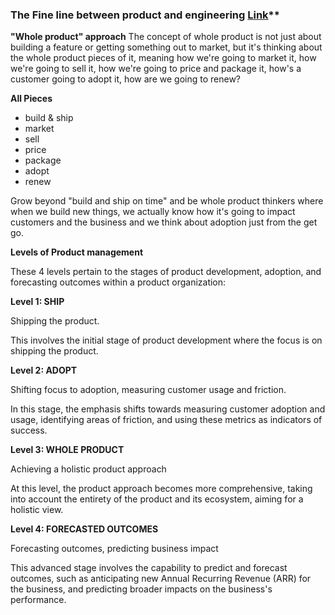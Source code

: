 ### The Fine line between product and engineering [Link](https://the-stack-overflow-podcast.simplecast.com/episodes/the-fine-line-between-product-and-engineering/transcript)**

**"Whole product" approach**
The concept of whole product is not just about building a feature or getting something out to market, but it's thinking about the whole product pieces of it, meaning how we're going to market it, how we're going to sell it, how we're going to price and package it, how's a customer going to adopt it, how are we going to renew?

**All Pieces**
- build & ship
- market
- sell
- price
- package
- adopt
- renew

Grow beyond "build and ship on time" and be whole product thinkers where when we build new things, we actually know how it's going to impact customers and the business and we think about adoption just from the get go. 

**Levels of Product management**

These 4 levels pertain to the stages of product development, adoption, and forecasting outcomes within a product organization:

**Level 1: SHIP**

Shipping the product.

This involves the initial stage of product development where the focus is on shipping the product.

**Level 2: ADOPT**

Shifting focus to adoption, measuring customer usage and friction.

In this stage, the emphasis shifts towards measuring customer adoption and usage, identifying areas of friction, and using these metrics as indicators of success.

**Level 3: WHOLE PRODUCT**

Achieving a holistic product approach

At this level, the product approach becomes more comprehensive, taking into account the entirety of the product and its ecosystem, aiming for a holistic view.

**Level 4: FORECASTED OUTCOMES**

Forecasting outcomes, predicting business impact

This advanced stage involves the capability to predict and forecast outcomes, such as anticipating new Annual Recurring Revenue (ARR) for the business, and predicting broader impacts on the business's performance.

